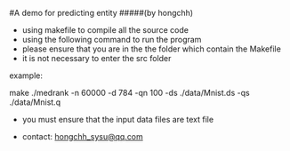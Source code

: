 #A demo for predicting entity
#####(by hongchh)

* using makefile to compile all the source code
* using the following command to run the program
* please ensure that you are in the the folder which contain the Makefile
* it is not necessary to enter the src folder

example:

make
./medrank -n 60000 -d 784 -qn 100 -ds ./data/Mnist.ds -qs ./data/Mnist.q

* you must ensure that the input data files are text file

* contact: hongchh_sysu@qq.com